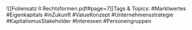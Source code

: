 
![[Foliensatz II Rechtsformen.pdf#page=7]]Tags & Topics:
   #Marktwertes
   #Eigenkapitals
   #inZukunft
   #ValueKonzept
   #Unternehmensstrategie
   #KapitalismusStakeholder
   #Interessen
   #Personengruppen